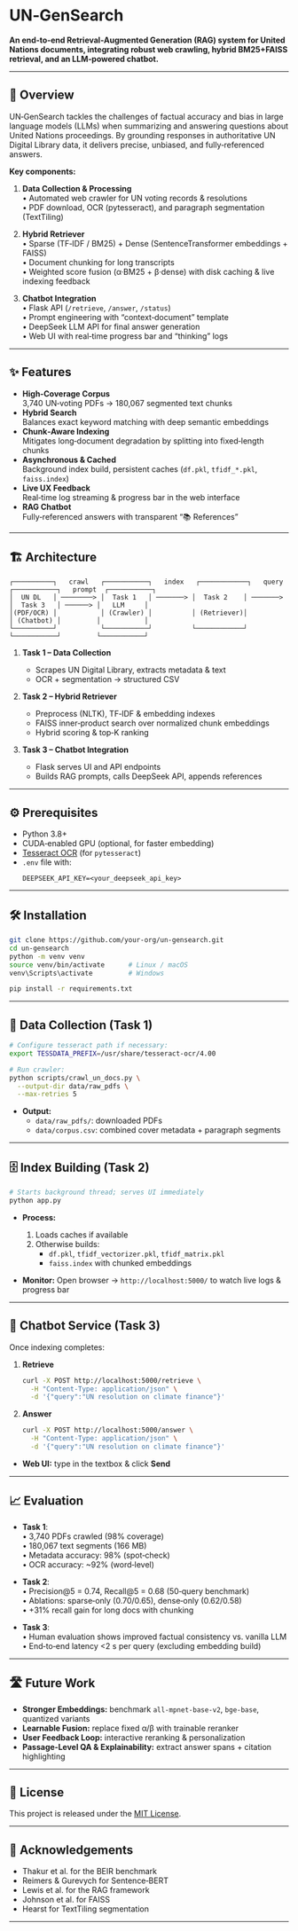 # UN‑GenSearch

**An end‑to‑end Retrieval‑Augmented Generation (RAG) system for United Nations documents, integrating robust web crawling, hybrid BM25+FAISS retrieval, and an LLM‑powered chatbot.**

---

## 🚀 Overview

UN‑GenSearch tackles the challenges of factual accuracy and bias in large language models (LLMs) when summarizing and answering questions about United Nations proceedings. By grounding responses in authoritative UN Digital Library data, it delivers precise, unbiased, and fully‑referenced answers.

**Key components:**
1. **Data Collection & Processing**  
   • Automated web crawler for UN voting records & resolutions  
   • PDF download, OCR (pytesseract), and paragraph segmentation (TextTiling)

2. **Hybrid Retriever**  
   • Sparse (TF‑IDF / BM25) + Dense (SentenceTransformer embeddings + FAISS)  
   • Document chunking for long transcripts  
   • Weighted score fusion (α·BM25 + β·dense) with disk caching & live indexing feedback

3. **Chatbot Integration**  
   • Flask API (`/retrieve`, `/answer`, `/status`)  
   • Prompt engineering with “context‑document” template  
   • DeepSeek LLM API for final answer generation  
   • Web UI with real‑time progress bar and “thinking” logs  

---

## ✨ Features

- **High‑Coverage Corpus**  
  3,740 UN‑voting PDFs → 180,067 segmented text chunks  
- **Hybrid Search**  
  Balances exact keyword matching with deep semantic embeddings  
- **Chunk‑Aware Indexing**  
  Mitigates long‑document degradation by splitting into fixed‑length chunks  
- **Asynchronous & Cached**  
  Background index build, persistent caches (`df.pkl`, `tfidf_*.pkl`, `faiss.index`)  
- **Live UX Feedback**  
  Real‑time log streaming & progress bar in the web interface  
- **RAG Chatbot**  
  Fully‑referenced answers with transparent “📚 References”  

---

## 🏗️ Architecture

```
┌──────────┐   crawl   ┌───────────┐   index   ┌────────────┐   query    ┌───────────┐   prompt  ┌───────────┐
│  UN DL   │ ────────> │  Task 1   │ ───────> │  Task 2    │ ───────> │  Task 3   │ ──────> │   LLM     │
│(PDF/OCR) │           │ (Crawler) │          │ (Retriever)│          │ (Chatbot) │         │           │
└──────────┘           └───────────┘          └────────────┘          └───────────┘         └───────────┘
```

1. **Task 1 – Data Collection**  
   - Scrapes UN Digital Library, extracts metadata & text  
   - OCR + segmentation → structured CSV  

2. **Task 2 – Hybrid Retriever**  
   - Preprocess (NLTK), TF‑IDF & embedding indexes  
   - FAISS inner‑product search over normalized chunk embeddings  
   - Hybrid scoring & top‑K ranking  

3. **Task 3 – Chatbot Integration**  
   - Flask serves UI and API endpoints  
   - Builds RAG prompts, calls DeepSeek API, appends references  

---

## ⚙️ Prerequisites

- Python 3.8+  
- CUDA‑enabled GPU (optional, for faster embedding)  
- [Tesseract OCR](https://github.com/tesseract-ocr/tesseract) (for `pytesseract`)  
- `.env` file with:  
  ```text
  DEEPSEEK_API_KEY=<your_deepseek_api_key>
  ```

---

## 🛠️ Installation

```bash
git clone https://github.com/your-org/un-gensearch.git
cd un-gensearch
python -m venv venv
source venv/bin/activate      # Linux / macOS
venv\Scripts\activate         # Windows

pip install -r requirements.txt
```

---

## 📡 Data Collection (Task 1)

```bash
# Configure tesseract path if necessary:
export TESSDATA_PREFIX=/usr/share/tesseract-ocr/4.00

# Run crawler:
python scripts/crawl_un_docs.py \
  --output-dir data/raw_pdfs \
  --max-retries 5
```

- **Output:**  
  - `data/raw_pdfs/`: downloaded PDFs  
  - `data/corpus.csv`: combined cover metadata + paragraph segments  

---

## 🗄️ Index Building (Task 2)

```bash
# Starts background thread; serves UI immediately
python app.py
```

- **Process:**  
  1. Loads caches if available  
  2. Otherwise builds:  
     - `df.pkl`, `tfidf_vectorizer.pkl`, `tfidf_matrix.pkl`  
     - `faiss.index` with chunked embeddings  

- **Monitor:** Open browser → `http://localhost:5000/` to watch live logs & progress bar  

---

## 💬 Chatbot Service (Task 3)

Once indexing completes:

1. **Retrieve**  
   ```bash
   curl -X POST http://localhost:5000/retrieve \
     -H "Content-Type: application/json" \
     -d '{"query":"UN resolution on climate finance"}'
   ```

2. **Answer**  
   ```bash
   curl -X POST http://localhost:5000/answer \
     -H "Content-Type: application/json" \
     -d '{"query":"UN resolution on climate finance"}'
   ```

- **Web UI:** type in the textbox & click **Send**  

---

## 📈 Evaluation

- **Task 1**:  
  • 3,740 PDFs crawled (98% coverage)  
  • 180,067 text segments (166 MB)  
  • Metadata accuracy: 98% (spot‑check)  
  • OCR accuracy: ~92% (word‑level)

- **Task 2**:  
  • Precision@5 = 0.74, Recall@5 = 0.68 (50‑query benchmark)  
  • Ablations: sparse‑only (0.70/0.65), dense‑only (0.62/0.58)  
  • +31% recall gain for long docs with chunking

- **Task 3**:  
  • Human evaluation shows improved factual consistency vs. vanilla LLM  
  • End‑to‑end latency <2 s per query (excluding embedding build)  

---

## 🛣️ Future Work

- **Stronger Embeddings:** benchmark `all‑mpnet‑base‑v2`, `bge‑base`, quantized variants  
- **Learnable Fusion:** replace fixed α/β with trainable reranker  
- **User Feedback Loop:** interactive reranking & personalization  
- **Passage‑Level QA & Explainability:** extract answer spans + citation highlighting  

---

## 📜 License

This project is released under the [MIT License](LICENSE).

---

## 🤝 Acknowledgements

- Thakur et al. for the BEIR benchmark  
- Reimers & Gurevych for Sentence‑BERT  
- Lewis et al. for the RAG framework  
- Johnson et al. for FAISS  
- Hearst for TextTiling segmentation  

---